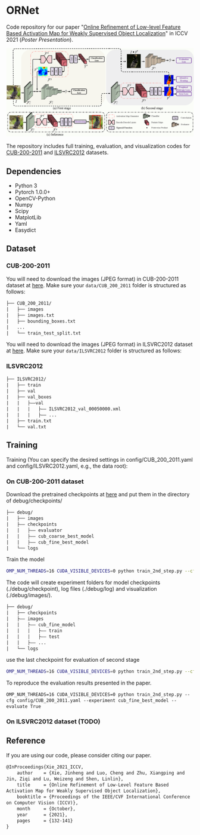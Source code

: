 # ORNet

Code repository for our
paper "[Online Refinement of Low-level Feature Based Activation Map for Weakly Supervised Object Localization](https://arxiv.org/abs/2110.05741)"
in ICCV 2021 (*Poster Presentation*).

![](images/network.png)

The repository includes full training, evaluation, and visualization codes
for [CUB-200-2011](http://www.vision.caltech.edu/visipedia/CUB-200.html)
and [ILSVRC2012](https://image-net.org/challenges/LSVRC/2012/) datasets.

## Dependencies

* Python 3
* Pytorch 1.0.0+
* OpenCV-Python
* Numpy
* Scipy
* MatplotLib
* Yaml
* Easydict

## Dataset

### CUB-200-2011

You will need to download the images (JPEG format) in CUB-200-2011 dataset
at [here](http://www.vision.caltech.edu/visipedia/CUB-200.html). Make sure your ```data/CUB_200_2011``` folder is structured as
follows:

```
├── CUB_200_2011/
|   ├── images
|   ├── images.txt
|   ├── bounding_boxes.txt
|   ...
|   └── train_test_split.txt
```

You will need to download the images (JPEG format) in ILSVRC2012 dataset at [here](https://image-net.org/challenges/LSVRC/2012/).
Make sure your ```data/ILSVRC2012``` folder is structured as follows:

### ILSVRC2012

```
├── ILSVRC2012/
|   ├── train
|   ├── val
|   ├── val_boxes
|   |   ├——val
|   |   |   ├—— ILSVRC2012_val_00050000.xml
|   |   |   ├—— ...
|   ├── train.txt
|   └── val.txt
```

## Training

Training (You can specify the desired settings in config/CUB_200_2011.yaml and config/ILSVRC2012.yaml, e.g., the data
root):

### On CUB-200-2011 dataset

Download the pretrained checkpoints at [here](https://drive.google.com/file/d/1W9f8Jy0m-SOurvU1sFLvp4--xIKCvpzB/view) and put them in the directory of debug/checkpoints/

```
├── debug/
|   ├── images
|   ├—— checkpoints
|   |   ├—— evaluator
|   |   ├—— cub_coarse_best_model
|   |   ├—— cub_fine_best_model
|   └── logs

```

Train the model

```sh
OMP_NUM_THREADS=16 CUDA_VISIBLE_DEVICES=0 python train_2nd_step.py --cfg config/CUB_200_2011.yaml --experiment cub_fine_model
```

The code will create experiment folders for model checkpoints (./debug/checkpoint), log files (./debug/log) and
visualization (./debug/images/).

```
├── debug/
|   ├── checkpoints
|   ├—— images
|   |   ├—— cub_fine_model
|   |   |   ├—— train
|   |   |   ├—— test
|   |   ├—— ...
|   └── logs
```

use the last checkpoint for evaluation of second stage

```sh
OMP_NUM_THREADS=16 CUDA_VISIBLE_DEVICES=0 python train_2nd_step.py --cfg config/CUB_200_2011.yaml --experiment cub_fine_model --evaluate True
```

To reproduce the evaluation results presented in the paper.

```shell
OMP_NUM_THREADS=16 CUDA_VISIBLE_DEVICES=0 python train_2nd_step.py --cfg config/CUB_200_2011.yaml --experiment cub_fine_best_model --evaluate True
```

### On ILSVRC2012 dataset (TODO)

## Reference

If you are using our code, please consider citing our paper.

```
@InProceedings{Xie_2021_ICCV,
    author    = {Xie, Jinheng and Luo, Cheng and Zhu, Xiangping and Jin, Ziqi and Lu, Weizeng and Shen, Linlin},
    title     = {Online Refinement of Low-Level Feature Based Activation Map for Weakly Supervised Object Localization},
    booktitle = {Proceedings of the IEEE/CVF International Conference on Computer Vision (ICCV)},
    month     = {October},
    year      = {2021},
    pages     = {132-141}
}
```
